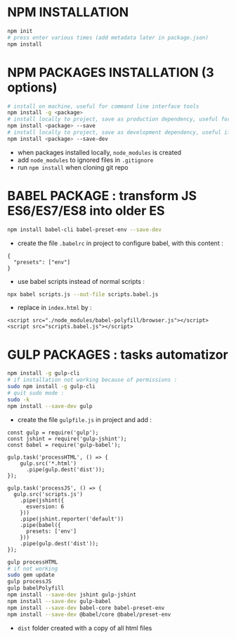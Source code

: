 # NPM INSTALLATION
```bash
npm init
# press enter various times (add metadata later in package.json)
npm install
```
# NPM PACKAGES INSTALLATION (3 options)
```bash
# install on machine, useful for command line interface tools
npm install -g <package>
# install locally to project, save as production dependency, useful for making code work in production environment
npm install <package> --save
# install locally to project, save as development dependency, useful if no longer required after project launched
npm install <package> --save-dev
```
- when packages installed locally, ```node_modules``` is created
- add ```node_modules``` to ignored files in ```.gitignore```
- run ```npm install``` when cloning git repo

# BABEL PACKAGE : transform JS ES6/ES7/ES8 into older ES
```bash
npm install babel-cli babel-preset-env --save-dev
```
- create the file ```.babelrc``` in project to configure babel, with this content :
```
{
  "presets": ["env"]
}
```
- use babel scripts instead of normal scripts :
``` bash
npx babel scripts.js --out-file scripts.babel.js
```
- replace in ```index.html``` <script src="scripts.js"></script> by :
```
<script src="./node_modules/babel-polyfill/browser.js"></script>
<script src="scripts.babel.js"></script>
```

# GULP PACKAGES : tasks automatizor
```bash
npm install -g gulp-cli
# if installation not working because of permissions :
sudo npm install -g gulp-cli
# quit sudo mode :
sudo -k
npm install --save-dev gulp
```
- create the file ```gulpfile.js``` in project and add :
```
const gulp = require('gulp');
const jshint = require('gulp-jshint');
const babel = require('gulp-babel');

gulp.task('processHTML', () => {
    gulp.src('*.html')
      .pipe(gulp.dest('dist'));
});

gulp.task('processJS', () => {
  gulp.src('scripts.js')
    .pipe(jshint({
      esversion: 6
    }))
    .pipe(jshint.reporter('default'))
    .pipe(babel({
      presets: ['env']
    }))
    .pipe(gulp.dest('dist'));
});
```
```bash
gulp processHTML
# if not working
sudo gem update
gulp processJS
gulp babelPolyfill
npm install --save-dev jshint gulp-jshint
npm install --save-dev gulp-babel
npm install --save-dev babel-core babel-preset-env
npm install --save-dev @babel/core @babel/preset-env
```
- ```dist``` folder created with a copy of all html files
